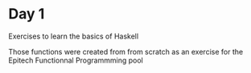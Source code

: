 # Day 1

Exercises to learn the basics of Haskell

Those functions were created from from scratch as an exercise for the Epitech Functionnal Programmming pool
